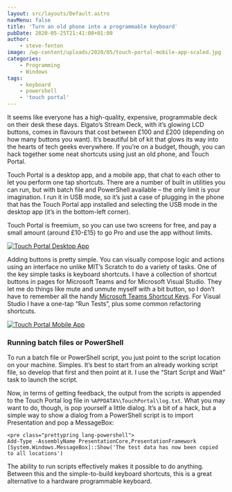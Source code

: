 ```yaml
---
layout: src/layouts/Default.astro
navMenu: false
title: 'Turn an old phone into a programmable keyboard'
pubDate: 2020-05-25T21:41:08+01:00
author:
    - steve-fenton
image: /wp-content/uploads/2020/05/touch-portal-mobile-app-scaled.jpg
categories:
    - Programming
    - Windows
tags:
    - keyboard
    - powershell
    - 'touch portal'
---
```


It seems like everyone has a high-quality, expensive, programmable deck on their desk these days. Elgato’s Stream Deck, with it’s glowing LCD buttons, comes in flavours that cost between £100 and £200 (depending on how many buttons you want). It’s beautiful bit of kit that glows its way into the hearts of tech geeks everywhere. If you’re on a budget, though, you can hack together some neat shortcuts using just an old phone, and Touch Portal.

Touch Portal is a desktop app, and a mobile app, that chat to each other to let you perform one tap shortcuts. There are a number of built in utilities you can run, but with batch file and PowerShell available – the only limit is your imagination. I run it in USB mode, so it’s just a case of plugging in the phone that has the Touch Portal app installed and selecting the USB mode in the desktop app (it’s in the bottom-left corner).

Touch Portal is freemium, so you can use two screens for free, and pay a small amount (around £10-£15) to go Pro and use the app without limits.

[![Touch Portal Desktop App](https://www.stevefenton.co.uk/wp-content/uploads/2020/05/touch-portal-1024x603.jpg)](https://www.stevefenton.co.uk/2020/05/turn-an-old-phone-into-a-programmable-keyboard/touch-portal/)

Adding buttons is pretty simple. You can visually compose logic and actions using an interface no unlike MIT’s Scratch to do a variety of tasks. One of the key simple tasks is keyboard shortcuts. I have a collection of shortcut buttons in pages for Microsoft Teams and for Microsoft Visual Studio. They let me do things like mute and unmute myself with a bit button, so I don’t have to remember all the handy [Microsoft Teams Shortcut Keys](https://www.stevefenton.co.uk/2020/03/microsoft-teams-what-microsoft-taught-me-this-week/). For Visual Studio I have a one-tap “Run Tests”, plus some common refactoring shortcuts.

[![Touch Portal Mobile App](https://www.stevefenton.co.uk/wp-content/uploads/2020/05/touch-portal-mobile-app-1024x768.jpg)](https://www.stevefenton.co.uk/2020/05/turn-an-old-phone-into-a-programmable-keyboard/touch-portal-mobile-app/)

### Running batch files or PowerShell

To run a batch file or PowerShell script, you just point to the script location on your machine. Simples. It’s best to start from an already working script file, so develop that first and then point at it. I use the “Start Script and Wait” task to launch the script.

Now, in terms of getting feedback, the output from the scripts is appended to the Touch Portal log file in `%APPDATA%\TouchPortal\log.txt`. What you may want to do, though, is pop yourself a little dialog. It’s a bit of a hack, but a simple way to show a dialog from a PowerShell script is to import Presentation and pop a MessageBox:

```
<pre class="prettypring lang-powershell">
Add-Type -AssemblyName PresentationCore,PresentationFramework
[System.Windows.MessageBox]::Show('The test data has now been copied to all locations')
```
The ability to run scripts effectively makes it possible to do anything. Between this and the simple-to-build keyboard shortcuts, this is a great alternative to a hardware programmable keyboard.